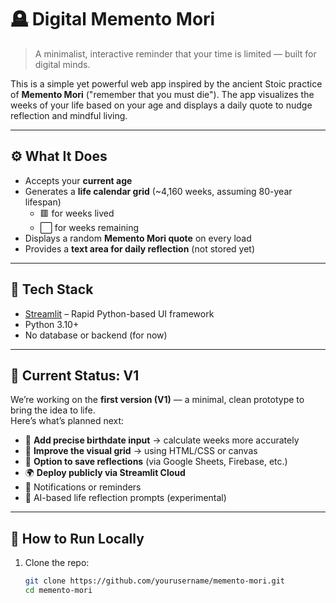 # 🪦 Digital Memento Mori

> A minimalist, interactive reminder that your time is limited — built for digital minds.

This is a simple yet powerful web app inspired by the ancient Stoic practice of **Memento Mori** ("remember that you must die"). The app visualizes the weeks of your life based on your age and displays a daily quote to nudge reflection and mindful living.

---

## ⚙️ What It Does

- Accepts your **current age**
- Generates a **life calendar grid** (~4,160 weeks, assuming 80-year lifespan)
  - 🟥 for weeks lived
  - ⬜ for weeks remaining
- Displays a random **Memento Mori quote** on every load
- Provides a **text area for daily reflection** (not stored yet)

---

## 🔨 Tech Stack

- [Streamlit](https://streamlit.io/) – Rapid Python-based UI framework
- Python 3.10+
- No database or backend (for now)

---

## 🚧 Current Status: V1

We’re working on the **first version (V1)** — a minimal, clean prototype to bring the idea to life.  
Here’s what’s planned next:

- 📅 **Add precise birthdate input** → calculate weeks more accurately
- 🎨 **Improve the visual grid** → using HTML/CSS or canvas
- 💾 **Option to save reflections** (via Google Sheets, Firebase, etc.)
- 🌍 **Deploy publicly via Streamlit Cloud**
- 🔔 Notifications or reminders
- 🧠 AI-based life reflection prompts (experimental)

---

## 🚀 How to Run Locally

1. Clone the repo:
   ```bash
   git clone https://github.com/yourusername/memento-mori.git
   cd memento-mori

